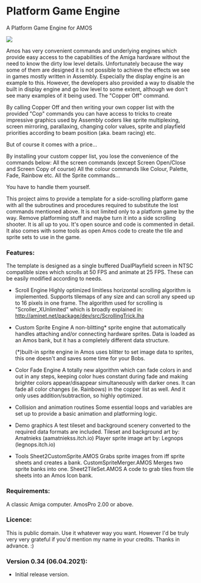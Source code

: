 # Platform Game Engine
A Platform Game Engine for AMOS

<img src="https://s4.gifyu.com/images/PlatformEngine_Small.gif" />

Amos has very convenient commands and underlying engines which provide easy
access to the capabilities of the Amiga hardware without the need to know the
dirty low level details. Unfortunately because the way some of them are designed
it is not possible to achieve the effects we see in games mostly written in
Assembly. Especially the display engine is an example to this. However, the
developers also provided a way to disable the built in display engine and go low
level to some extent, although we don't see many examples of it being used.
The "Copper Off" command.

By calling Copper Off and then writing your own copper list with the provided
"Cop" commands you can have access to tricks to create impressive graphics used
by Assembly coders like sprite multiplexing, screen mirroring, parallaxing,
changing color values, sprite and playfield priorities according to beam
position (aka. beam racing) etc.

But of course it comes with a price...

By installing your custom copper list, you lose the convenience of the commands
below:
All the screen commands (except Screen Open/Close and Screen Copy of course)
All the colour commands like Colour, Palette, Fade, Rainbow etc.
All the Sprite commands...

You have to handle them yourself.

This project aims to provide a template for a side-scrolling platform game
with all the subroutines and procedures required to substitute the lost
commands mentioned above. It is not limited only to a platform game by the way.
Remove platforming stuff and maybe turn it into a side scrolling shooter. It is
all up to you.
It's open source and code is commented in detail. It also comes with some tools
as open Amos code to create the tile and sprite sets to use in the game.

### Features:
  The template is designed as a single buffered DualPlayfield screen in NTSC
  compatible sizes which scrolls at 50 FPS and animate at 25 FPS. These can
  be easily modified according to needs.

- Scroll Engine
  Highly optimized limitless horizontal scrolling algorithm is implemented.
  Supports tilemaps of any size and can scroll any speed up to 16 pixels in one
  frame. The algorithm used for scrolling is "Scroller_XUnlimited" which is
  broadly explained in: http://aminet.net/package/dev/src/ScrollingTrick.lha

- Custom Sprite Engine
  A non-blitting* sprite engine that automatically handles attaching and/or
  connecting hardware sprites. Data is loaded as an Amos bank, but it has a
  completely different data structure.

  (*)built-in sprite engine in Amos uses blitter to set image data to sprites,
  this one doesn't and saves some time for your Bobs.

- Color Fade Engine
  A totally new algorithm which can fade colors in and out in any steps, keeping
  color hues constant during fade and making brighter colors appear/disappear
  simultaneously with darker ones. It can fade all color changes (ie. Rainbows)
  in the copper list as well.
  And it only uses addition/subtraction, so highly optimized.

- Collision and animation routines
  Some essential loops and variables are set up to provide a basic animation
  and platforming logic.

- Demo graphics
  A test tileset and background scenery converted to the required data formats
  are included.
  Tileset and background art by: Amatnieks (aamatniekss.itch.io)
  Player sprite image art by: Legnops (legnops.itch.io)

- Tools
    Sheet2CustomSprite.AMOS
      Grabs sprite images from iff sprite sheets and creates a bank.
   CustomSpriteMerger.AMOS
      Merges two sprite banks into one.
    Sheet2TileSet.AMOS
      A code to grab tiles from tile sheets into an Amos Icon bank.

### Requirements:
   A classic Amiga computer.
   AmosPro 2.00 or above.

### Licence:
  This is public domain. Use it whatever way you want. However I'd be truly very
  very grateful if you'd mention my name in your credits. Thanks in advance. :)

### Version 0.34 (06.04.2021):
- Initial release version.
